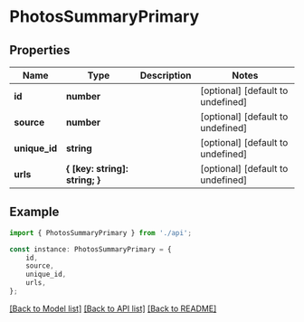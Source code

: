 # PhotosSummaryPrimary


## Properties

Name | Type | Description | Notes
------------ | ------------- | ------------- | -------------
**id** | **number** |  | [optional] [default to undefined]
**source** | **number** |  | [optional] [default to undefined]
**unique_id** | **string** |  | [optional] [default to undefined]
**urls** | **{ [key: string]: string; }** |  | [optional] [default to undefined]

## Example

```typescript
import { PhotosSummaryPrimary } from './api';

const instance: PhotosSummaryPrimary = {
    id,
    source,
    unique_id,
    urls,
};
```

[[Back to Model list]](../README.md#documentation-for-models) [[Back to API list]](../README.md#documentation-for-api-endpoints) [[Back to README]](../README.md)
